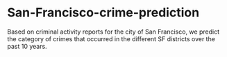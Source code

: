 # San-Francisco-crime-prediction
Based on criminal activity reports for the city of San Francisco, we predict the category  of crimes that occurred in the different SF districts over the past 10 years.
